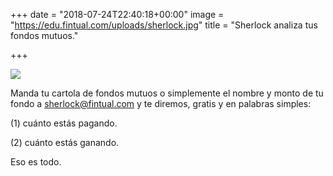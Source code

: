+++
date = "2018-07-24T22:40:18+00:00"
image = "https://edu.fintual.com/uploads/sherlock.jpg"
title = "Sherlock analiza tus fondos mutuos."

+++
  
![](/uploads/sherlock.jpg)

Manda tu cartola de fondos mutuos o simplemente el nombre y monto de tu fondo a sherlock@fintual.com y te diremos, gratis y en palabras simples:

\(1) cuánto estás pagando.

\(2) cuánto estás ganando.  

Eso es todo.
